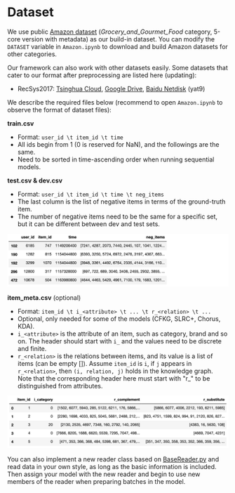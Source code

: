 # Dataset

We use public [Amazon dataset](http://jmcauley.ucsd.edu/data/amazon/links.html) (*Grocery_and_Gourmet_Food* category, 5-core version with metadata) as our build-in dataset. You can modify the `DATASET` variable in `Amazon.ipynb` to download and build Amazon datasets for other categories.

Our framework can also work with other datasets easily. Some datasets that cater to our format after preprocessing are listed here (updating):

* RecSys2017: [Tsinghua Cloud](https://cloud.tsinghua.edu.cn/d/2b7cb1b730c84f1ea12e/), [Google Drive](https://drive.google.com/drive/folders/1rhUQwTYVai4kt54GAjdFUU4CVryNPwC9?usp=sharing), [Baidu Netdisk](https://pan.baidu.com/s/1lNJGciX_BrtzhgLN6RMH_w) (yat9)

We describe the required files below (recommend to open `Amazon.ipynb` to observe the format of dataset files):



**train.csv**

- Format: `user_id \t item_id \t time`
- All ids begin from 1 (0 is reserved for NaN), and the followings are the same.
- Need to be sorted in time-ascending order when running sequential models.



**test.csv & dev.csv**

- Format: `user_id \t item_id \t time \t neg_items`
- The last column is the list of negative items in terms of the ground-truth item.
- The number of negative items need to be the same for a specific set, but it can be different between dev and test sets.

![dev/test data format](../log/_static/format_test.png)



**item_meta.csv** (optional)

- Format: `item_id \t i_<attribute> \t ... \t r_<relation> \t ...`
- Optional, only needed for some of the models (CFKG, SLRC+, Chorus, KDA).
- `i_<attribute>` is the attribute of an item, such as category, brand and so on. The header should start with `i_` and the values need to be discrete and finite.
- `r_<relation>` is the relations between items, and its value is a list of items (can be empty []). Assume `item_id` is `i`, if `j` appears in `r_<relation>`, then `(i, relation, j)` holds in the knowledge graph. Note that the corresponding header here must start with "r_" to be distinguished from attributes.

![meta data format](../log/_static/format_meta.png)



You can also implement a new reader class based on [BaseReader.py](https://github.com/THUwangcy/ReChorus/tree/master/src/helpers/BaseReader.py) and read data in your own style, as long as the basic information is included. Then assign your model with the new reader and begin to use new members of the reader when preparing batches in the model.

